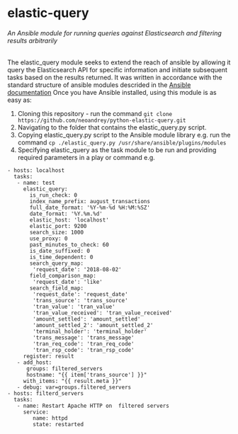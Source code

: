 # elastic-query
######  An Ansible module for running queries against Elasticsearch and filtering results arbitrarily

The elastic_query module seeks to extend the reach of ansible by allowing it query the Elasticsearch API for specific information and initiate subsequent tasks based on the results returned.
It was written in accordance with the standard structure of ansible modules descrided in the [Ansible documentation](https://docs.ansible.com/ansible/latest/dev_guide/developing_modules_general.html)
Once you have Ansible installed, using this module is as easy as:
1. Cloning this repository - run the command  ```git clone https://github.com/neoandrey/python-elastic-query.git```
2. Navigating to the folder that contains the elastic_query.py script.
3. Copying elastic_query.py script to the Ansible module library e.g. run the command ```cp ./elastic_query.py /usr/share/ansible/plugins/modules```
4. Specifying elastic_query as the task module to be run and providing required parameters in a play or command e.g. 
```
- hosts: localhost
  tasks:
   - name: test
     elastic_query:
       is_run_check: 0
       index_name_prefix: august_transactions
       full_date_format: '%Y-%m-%d %H:%M:%SZ'
       date_format: '%Y.%m.%d'
       elastic_host: 'localhost'
       elastic_port: 9200
       search_size: 1000
       use_proxy: 0
       past_minutes_to_check: 60
       is_date_suffixed: 0
       is_time_dependent: 0
       search_query_map:
        'request_date': '2018-08-02'
       field_comparison_map:
        'request_date': 'like'
       search_field_map:
        'request_date': 'request_date'
        'trans_source': 'trans_source'
        'tran_value': 'tran_value'
        'tran_value_received': 'tran_value_received'
        'amount_settled': 'amount_settled'
        'amount_settled_2': 'amount_settled_2'
        'terminal_holder': 'terminal_holder'
        'trans_message': 'trans_message'
        'tran_req_code': 'tran_req_code'
        'tran_rsp_code': 'tran_rsp_code'
     register: result
   - add_host:
      groups: filtered_servers
      hostname: "{{ item['trans_source'] }}"
     with_items: "{{ result.meta }}"
   - debug: var=groups.filtered_servers
- hosts: filterd_servers
  tasks:
   - name: Restart Apache HTTP on  filtered servers 
     service:
        name: httpd
        state: restarted
```
